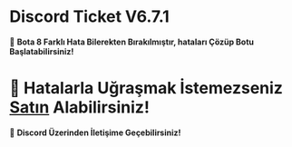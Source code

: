 # Discord Ticket V6.7.1
🚫 **Bota 8 Farklı Hata Bilerekten Bırakılmıştır, hataları Çözüp Botu Başlatabilirsiniz!**

# 🛒 **Hatalarla Uğraşmak İstemezseniz [Satın](https://discord.com/users/845223135111544832) Alabilirsiniz!**
🎄 **Discord Üzerinden İletişime Geçebilirsiniz!**
